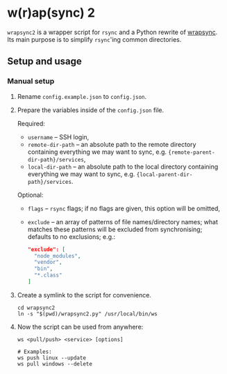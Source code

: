 # w(r)ap(sync) 2

`wrapsync2` is a wrapper script for `rsync` and a Python rewrite of
[wrapsync][wrapsync]. Its main purpose is to simplify `rsync`'ing common
directories.

## Setup and usage

### Manual setup

1. Rename `config.example.json` to `config.json`.

1. Prepare the variables inside of the `config.json` file.

   Required:

   - `username` – SSH login,
   - `remote-dir-path` – an absolute path to the remote directory containing
     everything we may want to sync, e.g. `{remote-parent-dir-path}/services`,
   - `local-dir-path` – an absolute path to the local directory containing
     everything we may want to sync, e.g. `{local-parent-dir-path}/services`.

   Optional:

   - `flags` – `rsync` flags; if no flags are given, this option will be
     omitted,
   - `exclude` – an array of patterns of file names/directory names; what
     matches these patterns will be excluded from synchronising; defaults to no
     exclusions; e.g.:

     ```json
     "exclude": [
       "node_modules",
       "vendor",
       "bin",
       "*.class"
     ]
     ```

1. Create a symlink to the script for convenience.

   ```console
   cd wrapsync2
   ln -s "$(pwd)/wrapsync2.py" /usr/local/bin/ws
   ```

1. Now the script can be used from anywhere:

   ```console
   ws <pull/push> <service> [options]

   # Examples:
   ws push linux --update
   ws pull windows --delete
   ```

[wrapsync]: https://github.com/amrwc/wrapsync
